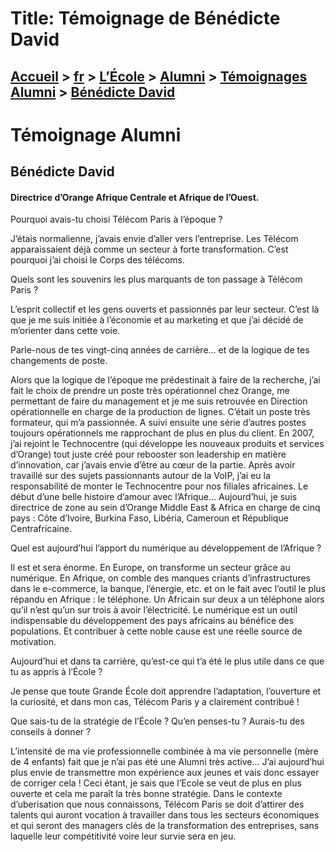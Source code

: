# Title: Témoignage de Bénédicte David

## [Accueil](https://www.telecom-paris.fr "https://www.telecom-paris.fr") > [fr](https://www.telecom-paris.fr/fr "fr") > [L’École](https://www.telecom-paris.fr/fr/ecole "L’École") > [Alumni](https://www.telecom-paris.fr/fr/ecole/alumni "Alumni") > [Témoignages Alumni](https://www.telecom-paris.fr/fr/ecole/alumni/portraits "Témoignages Alumni") > [Bénédicte David](https://www.telecom-paris.fr/fr/ecole/alumni/portraits/benedicte-david)

[](https://www.telecom-paris.fr/fr/accueil)

# Témoignage Alumni

## Bénédicte David

#### Directrice d’Orange Afrique Centrale et Afrique de l’Ouest.

Pourquoi avais-tu choisi Télécom Paris à l’époque ?  
  
J’étais normalienne, j’avais envie d’aller vers l’entreprise. Les Télécom
apparaissaient déjà comme un secteur à forte transformation. C’est pourquoi
j’ai choisi le Corps des télécoms.

Quels sont les souvenirs les plus marquants de ton passage à Télécom Paris ?  
  
L’esprit collectif et les gens ouverts et passionnés par leur secteur. C’est
là que je me suis initiée à l’économie et au marketing et que j’ai décidé de
m’orienter dans cette voie.

Parle-nous de tes vingt-cinq années de carrière… et de la logique de tes
changements de poste.  
  
Alors que la logique de l’époque me prédestinait à faire de la recherche, j’ai
fait le choix de prendre un poste très opérationnel chez Orange, me permettant
de faire du management et je me suis retrouvée en Direction opérationnelle en
charge de la production de lignes. C’était un poste très formateur, qui m’a
passionnée. A suivi ensuite une série d’autres postes toujours opérationnels
me rapprochant de plus en plus du client. En 2007, j’ai rejoint le
Technocentre (qui développe les nouveaux produits et services d’Orange) tout
juste créé pour rebooster son leadership en matière d’innovation, car j’avais
envie d’être au cœur de la partie. Après avoir travaillé sur des sujets
passionnants autour de la VoIP, j’ai eu la responsabilité de monter le
Technocentre pour nos filiales africaines. Le début d’une belle histoire
d’amour avec l’Afrique… Aujourd’hui, je suis directrice de zone au sein
d’Orange Middle East & Africa en charge de cinq pays : Côte d’Ivoire, Burkina
Faso, Libéria, Cameroun et République Centrafricaine.

Quel est aujourd’hui l’apport du numérique au développement de l’Afrique ?  
  
Il est et sera énorme. En Europe, on transforme un secteur grâce au numérique.
En Afrique, on comble des manques criants d’infrastructures dans le
e-commerce, la banque, l’énergie, etc. et on le fait avec l’outil le plus
répandu en Afrique : le téléphone. Un Africain sur deux a un téléphone alors
qu’il n’est qu’un sur trois à avoir l’électricité. Le numérique est un outil
indispensable du développement des pays africains au bénéfice des populations.
Et contribuer à cette noble cause est une réelle source de motivation.

Aujourd’hui et dans ta carrière, qu’est-ce qui t’a été le plus utile dans ce
que tu as appris à l’École ?  
  
Je pense que toute Grande École doit apprendre l’adaptation, l’ouverture et la
curiosité, et dans mon cas, Télécom Paris y a clairement contribué !

Que sais-tu de la stratégie de l’École ? Qu’en penses-tu ? Aurais-tu des
conseils à donner ?  
  
L’intensité de ma vie professionnelle combinée à ma vie personnelle (mère de 4
enfants) fait que je n’ai pas été une Alumni très active… J’ai aujourd’hui
plus envie de transmettre mon expérience aux jeunes et vais donc essayer de
corriger cela ! Ceci étant, je sais que l’Ecole se veut de plus en plus
ouverte et cela me paraît la très bonne stratégie. Dans le contexte
d’uberisation que nous connaissons, Télécom Paris se doit d’attirer des
talents qui auront vocation à travailler dans tous les secteurs économiques et
qui seront des managers clés de la transformation des entreprises, sans
laquelle leur compétitivité voire leur survie sera en jeu.

